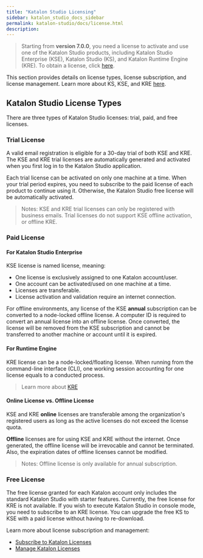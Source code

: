```yaml
---
title: "Katalon Studio Licensing"
sidebar: katalon_studio_docs_sidebar
permalink: katalon-studio/docs/license.html
description:
---
```


> Starting from **version 7.0.0**, you need a license to activate and use one of the Katalon Studio products, including Katalon Studio Enterprise (KSE), Katalon Studio (KS), and Katalon Runtime Engine (KRE). To obtain a license, click [here](https://www.katalon.com/pricing).

This section provides details on license types, license subscription, and license management. Learn more about KS, KSE, and KRE [here](https://www.katalon.com/pricing).

## Katalon Studio License Types

There are three types of Katalon Studio licenses: trial, paid, and free licenses.

### Trial License

A valid email registration is eligible for a 30-day trial of both KSE and KRE. The KSE and KRE trial licenses are automatically generated and activated when you first log in to the Katalon Studio application.

Each trial license can be activated on only one machine at a time. When your trial period expires, you need to subscribe to the paid license of each product to continue using it. Otherwise, the Katalon Studio free license will be automatically activated.

> Notes: KSE and KRE trial licenses can only be registered with business emails. Trial licenses do not support KSE offline activation, or offline KRE.

### Paid License

#### For Katalon Studio Enterprise

KSE license is named license, meaning:

* One license is exclusively assigned to one Katalon account/user.
* One account can be activated/used on one machine at a time.
* Licenses are transferable.
* License activation and validation require an internet connection.

For offline environments, any license of the KSE **annual** subscription can be converted to a node-locked offline license. A computer ID is required to convert an annual license into an offline license. Once converted, the license will be removed from the KSE subscription and cannot be transferred to another machine or account until it is expired.

#### For Runtime Engine

KRE license can be a node-locked/floating license. When running from the command-line interface (CLI), one working session accounting for one license equals to a conducted process.

> Learn more about [KRE](/katalon-studio/docs/intro-RE)

#### Online License vs. Offline License

KSE and KRE **online** licenses are transferable among the organization's registered users as long as the active licenses do not exceed the license quota.

**Offline** licenses are for using KSE and KRE without the internet. Once generated, the offline license will be irrevocable and cannot be terminated. Also, the expiration dates of offline licenses cannot be modified.

> Notes: Offline license is only available for annual subscription.

### Free License

The free license granted for each Katalon account only includes the standard Katalon Studio with starter features. Currently, the free license for KRE is not available. If you wish to execute Katalon Studio in console mode, you need to subscribe to an KRE license. You can upgrade the free KS to KSE with a paid license without having to re-download.

Learn more about license subscription and management:

* [Subscribe to Katalon Licenses](/katalon-studio/docs/license-subscription.html)
* [Manage Katalon Licenses](/katalon-studio/docs/license-management.html)

